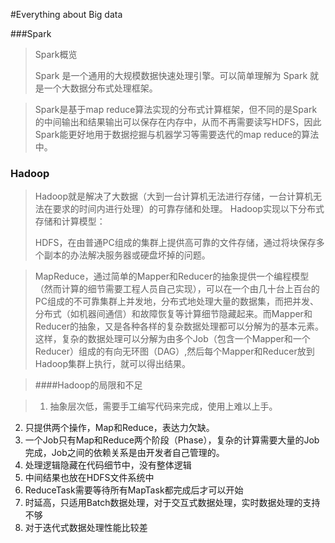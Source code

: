 #Everything about Big data

###Spark
>Spark概览
>
>Spark 是一个通用的大规模数据快速处理引擎。可以简单理解为 Spark 就是一个大数据分布式处理框架。

>Spark是基于map reduce算法实现的分布式计算框架，但不同的是Spark的中间输出和结果输出可以保存在内存中，从而不再需要读写HDFS，因此Spark能更好地用于数据挖掘与机器学习等需要迭代的map reduce的算法中。


### Hadoop

>Hadoop就是解决了大数据（大到一台计算机无法进行存储，一台计算机无法在要求的时间内进行处理）的可靠存储和处理。
>Hadoop实现以下分布式存储和计算模型：
>
>HDFS，在由普通PC组成的集群上提供高可靠的文件存储，通过将块保存多个副本的办法解决服务器或硬盘坏掉的问题。

>MapReduce，通过简单的Mapper和Reducer的抽象提供一个编程模型（然而计算的细节需要工程人员自己实现），可以在一个由几十台上百台的PC组成的不可靠集群上并发地，分布式地处理大量的数据集，而把并发、分布式（如机器间通信）和故障恢复等计算细节隐藏起来。而Mapper和Reducer的抽象，又是各种各样的复杂数据处理都可以分解为的基本元素。这样，复杂的数据处理可以分解为由多个Job（包含一个Mapper和一个Reducer）组成的有向无环图（DAG）,然后每个Mapper和Reducer放到Hadoop集群上执行，就可以得出结果。

>####Hadoop的局限和不足

>1. 抽象层次低，需要手工编写代码来完成，使用上难以上手。
2. 只提供两个操作，Map和Reduce，表达力欠缺。
3. 一个Job只有Map和Reduce两个阶段（Phase），复杂的计算需要大量的Job完成，Job之间的依赖关系是由开发者自己管理的。
4. 处理逻辑隐藏在代码细节中，没有整体逻辑
5. 中间结果也放在HDFS文件系统中
6. ReduceTask需要等待所有MapTask都完成后才可以开始
7. 时延高，只适用Batch数据处理，对于交互式数据处理，实时数据处理的支持不够
8. 对于迭代式数据处理性能比较差






